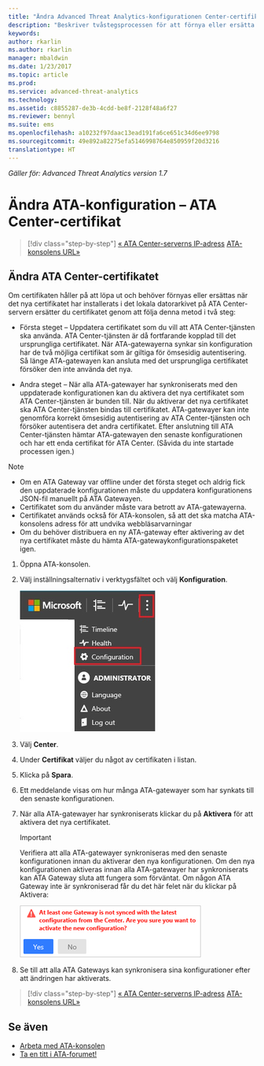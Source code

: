 ```yaml
---
title: "Ändra Advanced Threat Analytics-konfigurationen Center-certifikat | Microsoft Docs"
description: "Beskriver tvåstegsprocessen för att förnya eller ersätta certifikatet i det lokala datorarkivet på ATA Center-servern."
keywords: 
author: rkarlin
ms.author: rkarlin
manager: mbaldwin
ms.date: 1/23/2017
ms.topic: article
ms.prod: 
ms.service: advanced-threat-analytics
ms.technology: 
ms.assetid: c8855287-de3b-4cdd-be8f-2128f48a6f27
ms.reviewer: bennyl
ms.suite: ems
ms.openlocfilehash: a10232f97daac13ead191fa6ce651c34d6ee9798
ms.sourcegitcommit: 49e892a82275efa5146998764e850959f20d3216
translationtype: HT
---
```

*Gäller för: Advanced Threat Analytics version 1.7*



# <a name="change-ata-configuration---ata-center-certificate"></a>Ändra ATA-konfiguration – ATA Center-certifikat

>[!div class="step-by-step"]
[« ATA Center-serverns IP-adress](modifying-ata-config-centerip.md)
[ATA-konsolens URL»](modifying-ata-config-consoleurl.md)

## <a name="change-the-ata-center-certificate"></a>Ändra ATA Center-certifikatet
Om certifikaten håller på att löpa ut och behöver förnyas eller ersättas när det nya certifikatet har installerats i det lokala datorarkivet på ATA Center-servern ersätter du certifikatet genom att följa denna metod i två steg:

-   Första steget – Uppdatera certifikatet som du vill att ATA Center-tjänsten ska använda. ATA Center-tjänsten är då fortfarande kopplad till det ursprungliga certifikatet. När ATA-gatewayerna synkar sin konfiguration har de två möjliga certifikat som är giltiga för ömsesidig autentisering. Så länge ATA-gatewayen kan ansluta med det ursprungliga certifikatet försöker den inte använda det nya.

-   Andra steget – När alla ATA-gatewayer har synkroniserats med den uppdaterade konfigurationen kan du aktivera det nya certifikatet som ATA Center-tjänsten är bunden till. När du aktiverar det nya certifikatet ska ATA Center-tjänsten bindas till certifikatet. ATA-gatewayer kan inte genomföra korrekt ömsesidig autentisering av ATA Center-tjänsten och försöker autentisera det andra certifikatet. Efter anslutning till ATA Center-tjänsten hämtar ATA-gatewayen den senaste konfigurationen och har ett enda certifikat för ATA Center. (Såvida du inte startade processen igen.)

> [!NOTE]
> -   Om en ATA Gateway var offline under det första steget och aldrig fick den uppdaterade konfigurationen måste du uppdatera konfigurationens JSON-fil manuellt på ATA Gatewayen.
> -   Certifikatet som du använder måste vara betrott av ATA-gatewayerna.
> -   Certifikatet används också för ATA-konsolen, så att det ska matcha ATA-konsolens adress för att undvika webbläsarvarningar
> -   Om du behöver distribuera en ny ATA-gateway efter aktivering av det nya certifikatet måste du hämta ATA-gatewaykonfigurationspaketet igen.

1.  Öppna ATA-konsolen.

2.  Välj inställningsalternativ i verktygsfältet och välj **Konfiguration**.

    ![Ikon för ATA-konfigurationsinställningar](media/ATA-config-icon.JPG)

3.  Välj **Center**.

4.  Under **Certifikat** väljer du något av certifikaten i listan.

5.  Klicka på **Spara**.

6.  Ett meddelande visas om hur många ATA-gatewayer som har synkats till den senaste konfigurationen.

7.  När alla ATA-gatewayer har synkroniserats klickar du på **Aktivera** för att aktivera det nya certifikatet.
    >[!IMPORTANT]
    >Verifiera att alla ATA-gatewayer synkroniseras med den senaste konfigurationen innan du aktiverar den nya konfigurationen. Om den nya konfigurationen aktiveras innan alla ATA-gatewayer har synkroniserats kan ATA Gateway sluta att fungera som förväntat. Om någon ATA Gateway inte är synkroniserad får du det här felet när du klickar på Aktivera:
    >
    >    ![Synkroniseringsfel för ATA Gateway](media/ataGW-not-synced.png)

8.  Se till att alla ATA Gateways kan synkronisera sina konfigurationer efter att ändringen har aktiverats.

>[!div class="step-by-step"]
[« ATA Center-serverns IP-adress](modifying-ata-config-centerip.md)
[ATA-konsolens URL»](modifying-ata-config-consoleurl.md)

## <a name="see-also"></a>Se även
- [Arbeta med ATA-konsolen](working-with-ata-console.md)
- [Ta en titt i ATA-forumet!](https://aka.ms/ata-forum)
